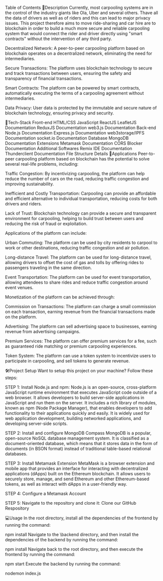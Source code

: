 Table of Contents
📝Description
Currently, most carpooling systems are in the control of the industry giants like Ola, Uber and several others. Thave all the data of drivers as well as of riders and this can lead to major privacy issues. This project therefore aims to move ride-sharing and car hire are to blockchain in order to build a much more secure and reliable carpooling system that would connect the rider and driver directly using "smart contracts" without the intervention of any third party.

Decentralized Network: A peer-to-peer carpooling platform based on blockchain operates on a decentralized network, eliminating the need for intermediaries.

Secure Transactions: The platform uses blockchain technology to secure and track transactions between users, ensuring the safety and transparency of financial transactions.

Smart Contracts: The platform can be powered by smart contracts, automatically executing the terms of a carpooling agreement without intermediaries.

Data Privacy: User data is protected by the immutable and secure nature of blockchain technology, ensuring privacy and security.


🤖Tech-Stack
Front-end
HTML/CSS
JavaScript
ReactJS
LeafletJS Documentation
ReduxJS Documentation
web3.js Documentation
Back-end
Node.js Documentation
Express.js Documentation
web3storage/IPFS Documentation
socket.io Documentation
Database
MongoDB Documentation
Extensions
Metamask Documentation
CORS Blocker Documentation
Additional Softwares
Remix IDE Documentation
Thunderclient Documentation
File Structure
Details
💸Applications
Peer-to-peer carpooling platform based on blockchain has the potential to solve several real-life problems, including:

Traffic Congestion: By incentivizing carpooling, the platform can help reduce the number of cars on the road, reducing traffic congestion and improving sustainability.

Inefficient and Costly Transportation: Carpooling can provide an affordable and efficient alternative to individual transportation, reducing costs for both drivers and riders.

Lack of Trust: Blockchain technology can provide a secure and transparent environment for carpooling, helping to build trust between users and reducing the risk of fraud or exploitation.

Applications of the platform can include:

Urban Commuting: The platform can be used by city residents to carpool to work or other destinations, reducing traffic congestion and air pollution.

Long-distance Travel: The platform can be used for long-distance travel, allowing drivers to offset the cost of gas and tolls by offering rides to passengers traveling in the same direction.

Event Transportation: The platform can be used for event transportation, allowing attendees to share rides and reduce traffic congestion around event venues.

Monetization of the platform can be achieved through:

Commission on Transactions: The platform can charge a small commission on each transaction, earning revenue from the financial transactions made on the platform.

Advertising: The platform can sell advertising space to businesses, earning revenue from advertising campaigns.

Premium Services: The platform can offer premium services for a fee, such as guaranteed ride matching or premium carpooling experiences.

Token System: The platform can use a token system to incentivize users to participate in carpooling, and sell tokens to generate revenue.

🛠Project Setup
Want to setup this project on your machine? Follow these steps:

STEP 1: Install Node.js and npm: Node.js is an open-source, cross-platform JavaScript runtime environment that executes JavaScript code outside of a web browser. It allows developers to build server-side applications in JavaScript and run them on the server. It includes a rich library of modules, known as npm (Node Package Manager), that enables developers to add functionality to their applications quickly and easily. It is widely used for web application development, building networked applications, and developing server-side scripts.


STEP 2: Install and configure MongoDB Compass MongoDB is a popular, open-source NoSQL database management system. It is classified as a document-oriented database, which means that it stores data in the form of documents (in BSON format) instead of traditional table-based relational databases.

STEP 3: Install Metamask Extension MetaMask is a browser extension and mobile app that provides an interface for interacting with decentralized applications (dApps) built on the Ethereum blockchain. It allows users to securely store, manage, and send Ethereum and other Ethereum-based tokens, as well as interact with dApps in a user-friendly way.

STEP 4: Configure a Metamask Account

STEP 5: Navigate to the repository and clone it: Clone our GitHub Respository

💻Usage
In the root directory, install all the dependencies of the frontend by running the command:

npm install
Navigate to the \backend directory, and then install the dependencies of the backend by running the command:

npm install
Navigate back to the root directory, and then execute the frontend by running the command:

npm start
Execute the backend by running the command:

nodemon index.js
